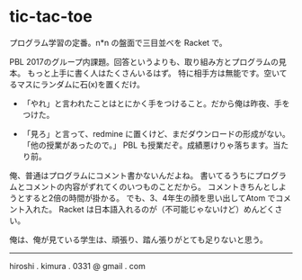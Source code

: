 # tic-tac-toe

プログラム学習の定番。n*n の盤面で三目並べを Racket で。

PBL 2017のグループ内課題。回答というよりも、取り組み方とプログラムの見本。
もっと上手に書く人はたくさんいるはず。
特に相手方は無能です。空いてるマスにランダムに石(x)を置くだけ。

* 「やれ」と言われたことはとにかく手をつけること。だから俺は昨夜、手をつけた。

* 「見ろ」と言って、redmine に置くけど、まだダウンロードの形成がない。
 「他の授業があったので。」 PBL も授業だぞ。成績悪けりゃ落ちます。当たり前。

俺、普通はプログラムにコメント書かないんだよね。
書いてるうちにプログラムとコメントの内容がずれてくのいつものことだから。
コメントきちんとしようとすると2倍の時間が掛かる。
でも、3、4年生の顔を思い出してAtom でコメント入れた。
Racket は日本語入れるのが（不可能じゃないけど）めんどくさい。

俺は、俺が見ている学生は、頑張り、踏ん張りがとても足りないと思う。

---
hiroshi . kimura . 0331 @ gmail . com
